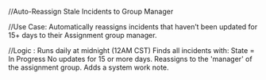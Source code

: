 //Auto-Reassign Stale Incidents to Group Manager

//Use Case:
Automatically reassigns incidents that haven’t been updated for 15+ days to their Assignment group manager.

//Logic :
 Runs daily at midnight (12AM CST)
 Finds all incidents with:
 State = In Progress
 No updates for 15 or more days.
 Reassigns to the 'manager' of the assignment group.
 Adds a system work note.
